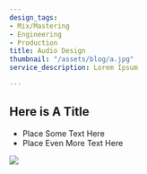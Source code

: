 ```yaml
---
design_tags:
- Mix/Mastering
- Engineering
- Production
title: Audio Design
thumbnail: "/assets/blog/a.jpg"
service_description: Lorem Ipsum

---
```

## Here is A Title

* Place Some Text Here
* Place Even More Text Here

![](/assets/blog/a.jpg)